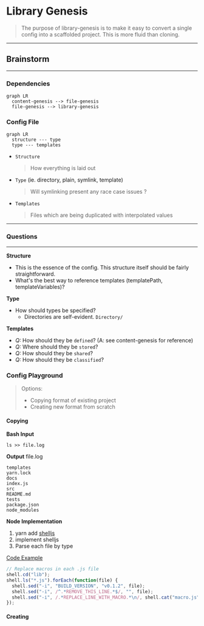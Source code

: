 # Library Genesis

> The purpose of library-genesis is to make it easy to convert a single config into a scaffolded project. This is more fluid than cloning.

---

## Brainstorm

---

### Dependencies

```mermaid
graph LR
  content-genesis --> file-genesis
  file-genesis --> library-genesis
```

### Config File

```mermaid
graph LR
  structure --- type
  type --- templates
```

* `Structure`
  > How everything is laid out
* `Type` (ie. directory, plain, symlink, template)
  > Will symlinking present any race case issues ?
* `Templates`
  > Files which are being duplicated with interpolated values

---

### Questions

---

**Structure**

* This is the essence of the config. This structure itself should be fairly straightforward.
* What's the best way to reference templates (templatePath, templateVariables)?

**Type**

* How should types be specified?
  * Directories are self-evident. `Directory/`

**Templates**

* _Q:_ How should they be `defined`? (A: see content-genesis for reference)
* _Q:_ Where should they be `stored`?
* _Q:_ How should they be `shared`?
* _Q:_ How should they be `classified`?

### Config Playground

> Options:
>
> * Copying format of existing project
> * Creating new format from scratch

#### Copying

**Bash Input**

`ls >> file.log`

**Output**
file.log

```
templates
yarn.lock
docs
index.js
src
README.md
tests
package.json
node_modules
```

**Node Implementation**

1. yarn add [shelljs](https://www.npmjs.com/package/shelljs)
2. implement shelljs
3. Parse each file by type

[Code Example](https://www.npmjs.com/package/shelljs#examples)

```js
// Replace macros in each .js file
shell.cd("lib");
shell.ls("*.js").forEach(function(file) {
  shell.sed("-i", "BUILD_VERSION", "v0.1.2", file);
  shell.sed("-i", /^.*REMOVE_THIS_LINE.*$/, "", file);
  shell.sed("-i", /.*REPLACE_LINE_WITH_MACRO.*\n/, shell.cat("macro.js"), file);
});
```

#### Creating
